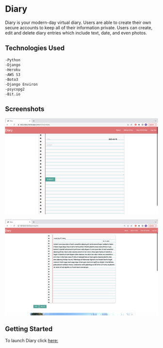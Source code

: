 # Diary 

Diary is your modern-day virtual diary. Users are able to create their own secure accounts to keep all of their information private. Users can create, edit and delete diary entries which include text, date, and even photos. 


## Technologies Used 

    -Python
    -Django
    -Heroku
    -AWS S3
    -Boto3
    -Django Environ
    -psycopg2
    -Bit.io


## Screenshots

![Imgur](https://github.com/reinybo/diary/blob/61ffba968ab54b1350a3926b50426c662f4da14d/Screen%20Shot%202023-02-15%20at%209.36.24%20AM.png)

![Imgur](https://github.com/reinybo/diary/blob/57092530162ff609660a9fecf7428a82670bac0e/Screen%20Shot%202023-02-15%20at%204.05.51%20PM.png)


## Getting Started 

To launch Diary click [here:](https://reiny-diary.herokuapp.com/)
